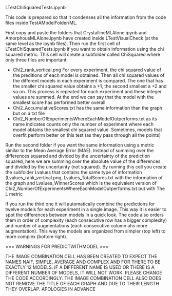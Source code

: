 LTestChiSquaredTests.ipynb

This code is prepared so that it condenses all the information from the code files inside TestAModelFolder/ML. 

First copy and paste the folders that CrystallineMLAlone.ipynb and AmorphousMLAlone.ipynb have created inside LTestVisualCheck (at the same level as the ipynb files).
Then run the first cell of LTestChiSquaredTests.ipynb if you want to obtain information using the chi squared metric. This cell will create a subfolder called ChiSquared where only three files are important:
 - Chi2_rank_vertical.png For every experiment, the chi squared value of the preditions of each model is obtained. Then all chi squared values of the different models in each experiment is compared. The one that has the smaller chi squared value obtains a +1, the second smallest a +2 and so on. This process is repeated for each experiment and these integer values are summed. At the end we can say that the model with the smallest score has performed better overall
 - Chi2_AccumulativeScores.txt has the same information than the graph but on a txt file
 - Chi2_NumberOfExperimentsWhereEachModelOutperforms.txt as its name indicates counts only the number of experiment where each model obtains the smallest chi squared value. Sometimes, models that overfit perform better on this test (as they pass through all the points)

Run the second folder if you want the same information using a metric similar to the Mean Average Error (MAE). Instead of summing over the differences squared and divided by the uncertainty of the prediction squared, here we are summing over the absolute value of the differences and divided by the uncertainty (not squared). By running this cell you create the subfolder Lvalues that contains the same type of information (Lvalues_rank_vertical.png, Lvalues_TotalScores.txt with the information of the graph and Lvalues_WinnerScores which is the equivalent version of Chi2_NumberOfExperimentsWhereEachModelOutperforms.txt but with The L metric

If you run the third one it will automatically combine the predictions for twelve models for each experiment in a single image. This way it is easier to spot the differences between models in a quick look. The code also orders them in order of complexity (each consecutive row has a bigger complexity) and number of augmentations (each consecutive column ahs more augmentation). This way the models are organized from simpler (top left) to more complex (bottom right).

 === WARNINGS FOR PREDICTWITHMODEL ===

THE IMAGE COMBINATION CELL HAS BEEN CREATED TO EXPECT THE NAMES NAIF, SIMPLE, AVERAGE AND COMPLEX AND FOR THERE TO BE EXACTLY 12 MODELS. IF A DIFFERENT NAME IS USED OR THERE IS A DIFFERENT NUMBER OF MODELS, IT WILL NOT WORK. PLEASE CHANGE THE CODE ACCORDINGLY. 
THE IMAGE COMBINATION CELL ALSO DOES NOT REMOVE THE TITLE OF EACH GRAPH AND DUE TO THEIR LENGTH THEY OVERLAP. APOLOGIES IN ADVANCE
